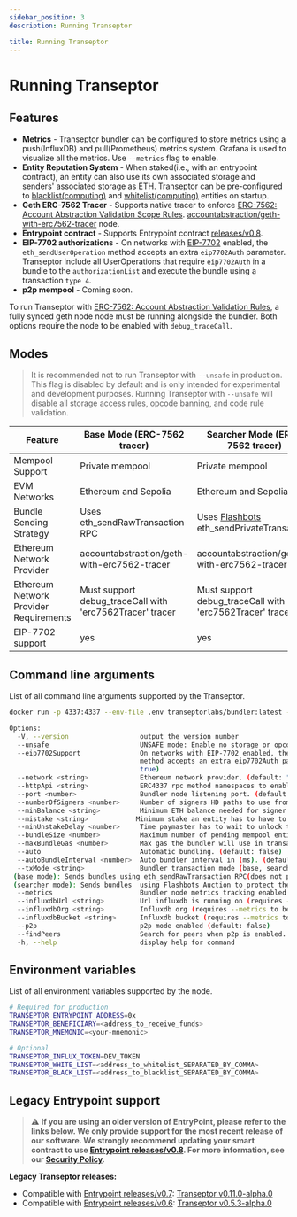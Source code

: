 ```yaml
---
sidebar_position: 3
description: Running Transeptor

title: Running Transeptor
---
```


# Running Transeptor

## Features

- **Metrics** - Transeptor bundler can be configured to store metrics using a push(InfluxDB) and pull(Prometheus) metrics system. Grafana is used to visualize all the metrics. Use `--metrics` flag to enable.
- **Entity Reputation System** - When staked(i.e., with an entrypoint contract), an entity can also use its own associated storage and senders' associated storage as ETH. Transeptor can be pre-configured to [blacklist(computing)](https://en.wikipedia.org/wiki/Blacklist_(computing)) and [whitelist(computing)](https://en.wikipedia.org/wiki/Whitelist) entities on startup.
- **Geth ERC-7562 Tracer** - Supports native tracer to enforce [ERC-7562: Account Abstraction Validation Scope Rules](https://eips.ethereum.org/EIPS/eip-7562). [accountabstraction/geth-with-erc7562-tracer](https://hub.docker.com/r/accountabstraction/geth-with-erc7562-tracer) node.
- **Entrypoint contract** - Supports Entrypoint contract [releases/v0.8](https://github.com/eth-infinitism/account-abstraction/tree/releases/v0.8).
- **EIP-7702 authorizations** - On networks with [EIP-7702](https://eips.ethereum.org/EIPS/eip-7702) enabled, the `eth_sendUserOperation` method accepts an extra `eip7702Auth` parameter. Transeptor include all UserOperations that require `eip7702Auth` in a bundle to the `authorizationList` and execute the bundle using a transaction `type 4`.
- **p2p mempool** - Coming soon.

To run Transeptor with [ERC-7562: Account Abstraction Validation Rules](https://eips.ethereum.org/EIPS/eip-7562), a fully synced geth node node must be running alongside the bundler. Both options require the node to be enabled with `debug_traceCall`.

## Modes

> It is recommended not to run Transeptor with `--unsafe` in production. This flag is disabled by default and is only intended for experimental and development purposes. Running Transeptor with `--unsafe` will disable all storage access rules, opcode banning, and code rule validation.

| Feature                                | Base Mode (ERC-7562 tracer)                               | Searcher Mode (ERC-7562 tracer)                                                                                 |
|----------------------------------------|-----------------------------------------------------------|-----------------------------------------------------------------------------------------------------------------|
| Mempool Support                        | Private mempool                                           | Private mempool                                                                                                 |
| EVM Networks                           | Ethereum and Sepolia                                      | Ethereum and Sepolia                                                                                            |
| Bundle Sending Strategy                | Uses eth_sendRawTransaction RPC                           | Uses [Flashbots](https://docs.flashbots.net/flashbots-auction/searchers/quick-start) eth_sendPrivateTransaction |
| Ethereum Network Provider              | accountabstraction/geth-with-erc7562-tracer               | accountabstraction/geth-with-erc7562-tracer                                                                     |
| Ethereum Network Provider Requirements | Must support debug_traceCall with 'erc7562Tracer'  tracer | Must support debug_traceCall with 'erc7562Tracer' tracer                                                        |
| EIP-7702 support                       | yes                                                       | yes                                                                                                             |                                                      |

## Command line arguments

List of all command line arguments supported by the Transeptor.

```bash
docker run -p 4337:4337 --env-file .env transeptorlabs/bundler:latest --help
```

```bash
Options:
  -V, --version                  output the version number
  --unsafe                       UNSAFE mode: Enable no storage or opcode checks during userOp simulation. SAFE mode(default).
  --eip7702Support               On networks with EIP-7702 enabled, the eth_sendUserOperation
                                 method accepts an extra eip7702Auth parameter. (default:
                                 true)
  --network <string>             Ethereum network provider. (default: "http://localhost:8545")
  --httpApi <string>             ERC4337 rpc method namespaces to enable. (default: "web3,eth")
  --port <number>                Bundler node listening port. (default: "4337")
  --numberOfSigners <number>     Number of signers HD paths to use from mnemonic (default: "3")
  --minBalance <string>          Minimum ETH balance needed for signer address. (default: "1")
  --mistake <string>            Minimum stake an entity has to have to pass the reputation system. (default: "1")
  --minUnstakeDelay <number>     Time paymaster has to wait to unlock the stake(seconds). (default: "0")
  --bundleSize <number>          Maximum number of pending mempool entities to start auto bundler. (default: "10")
  --maxBundleGas <number>        Max gas the bundler will use in transactions. (default: "5000000")
  --auto                         Automatic bundling. (default: false)
  --autoBundleInterval <number>  Auto bundler interval in (ms). (default: "12000")
  --txMode <string>              Bundler transaction mode (base, searcher).
 (base mode): Sends bundles using eth_sendRawTransaction RPC(does not protect against front running).
 (searcher mode): Sends bundles  using Flashbots Auction to protect the transaction against front running (only available on Mainnet) (default: "base")
  --metrics                      Bundler node metrics tracking enabled. (default: false)
  --influxdbUrl <string>         Url influxdb is running on (requires --metrics to be enabled). (default: "http://localhost:8086")
  --influxdbOrg <string>         Influxdb org (requires --metrics to be enabled). (default: "transeptor-labs")
  --influxdbBucket <string>      Influxdb bucket (requires --metrics to be enabled). (default: "transeptor_metrics")
  --p2p                          p2p mode enabled (default: false)
  --findPeers                    Search for peers when p2p is enabled. (default: false)
  -h, --help                     display help for command
```

## Environment variables

List of all environment variables supported by the node.

```bash
# Required for production
TRANSEPTOR_ENTRYPOINT_ADDRESS=0x
TRANSEPTOR_BENEFICIARY=<address_to_receive_funds>
TRANSEPTOR_MNEMONIC=<your-mnemonic>

# Optional
TRANSEPTOR_INFLUX_TOKEN=DEV_TOKEN
TRANSEPTOR_WHITE_LIST=<address_to_whitelist_SEPARATED_BY_COMMA>
TRANSEPTOR_BLACK_LIST=<address_to_blacklist_SEPARATED_BY_COMMA>
```

## Legacy Entrypoint support

> :warning: **If you are using an older version of EntryPoint, please refer to the links below. We only provide support for the most recent release of our software. We strongly recommend updating your smart contract to use [Entrypoint releases/v0.8](https://github.com/eth-infinitism/account-abstraction/tree/releases/v0.8). For more information, see our [Security Policy](https://github.com/transeptorlabs/transeptor-bundler/security/policy).**
>

**Legacy Transeptor releases:**
- Compatible with [Entrypoint releases/v0.7](https://github.com/eth-infinitism/account-abstraction/tree/releases/v0.7): [Transeptor v0.11.0-alpha.0](https://github.com/transeptorlabs/transeptor-bundler/tree/v0.11.0-alpha.0)
- Compatible with [Entrypoint releases/v0.6](https://github.com/eth-infinitism/account-abstraction/tree/releases/v0.6): [Transeptor v0.5.3-alpha.0](https://github.com/transeptorlabs/transeptor-bundler/tree/v0.5.3-alpha.0)